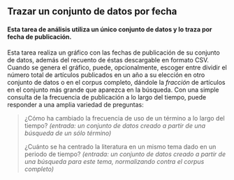 ## Trazar un conjunto de datos por fecha

#### Esta tarea de análisis utiliza un único conjunto de datos y lo traza por fecha de publicación.

Esta tarea realiza un gráfico con las fechas de publicación de su conjunto de datos, además del recuento de éstas descargable en formato CSV. Cuando se genera el gráfico, puede, opcionalmente, escoger entre dividir el número total de artículos publicados en un año a su elección en otro conjunto de datos o en el corpus completo, dándole la *fracción* de artículos en el conjunto más grande que aparezca en la búsqueda. Con una simple consulta de la frecuencia de publicación a lo largo del tiempo, puede responder a una amplia variedad de preguntas:

> ¿Cómo ha cambiado la frecuencia de uso de un término a lo largo del tiempo? *(entrada: un conjunto de datos creado a partir de una búsqueda de un sólo término)*
>
> ¿Cuánto se ha centrado la literatura en un mismo tema dado en un periodo de tiempo? *(entrada: un conjunto de datos creado a partir de una búsqueda para este tema, normalizando contra el corpus completo)*